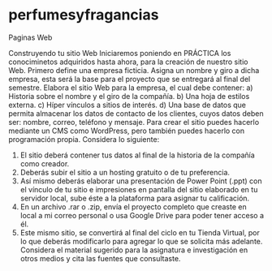 # perfumesyfragancias
Paginas Web

Construyendo tu sitio Web
Iniciaremos poniendo en PRÁCTICA los conociminetos adquiridos hasta ahora, para la
creación de nuestro sitio Web.
Primero define una empresa ficticia. Asigna un nombre y giro a dicha empresa, esta será la
base para el proyecto que se entregará al final del semestre.
Elabora el sitio Web para la empresa, el cual debe contener:
a) Historia sobre el nombre y el giro de la compañía.
b) Una hoja de estilos externa.
c) Híper vínculos a sitios de interés.
d) Una base de datos que permita almacenar los datos de contacto de los clientes, cuyos
datos deben ser: nombre, correo, teléfono y mensaje.
Para crear el sitio puedes hacerlo mediante un CMS como WordPress, pero también puedes
hacerlo con programación propia.
Considera lo siguiente:
1. El sitio deberá contener tus datos al final de la historia de la compañía como creador.
2. Deberás subir el sitio a un hosting gratuito o de tu preferencia.
3. Así mismo deberás elaborar una presentación de Power Point (.ppt) con el vínculo de tu sitio
e impresiones en pantalla del sitio elaborado en tu servidor local, sube éste a la plataforma
para asignar tu calificación.
4. En un archivo .rar o .zip, envía el proyecto completo que creaste en local a mi correo
personal o usa Google Drive para poder tener acceso a él.
5. Este mismo sitio, se convertirá al final del ciclo en tu Tienda Virtual, por lo que deberás
modificarlo para agregar lo que se solicita más adelante.
Considera el material sugerido para la asignatura e investigación en otros medios y cita las
fuentes que consultaste.
